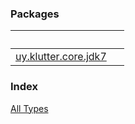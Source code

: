 


### Packages

|&nbsp;|&nbsp;|
|---|---|
| [uy.klutter.core.jdk7](uy.klutter.core.jdk7/index.md) |  |

### Index

[All Types](alltypes/index.md)